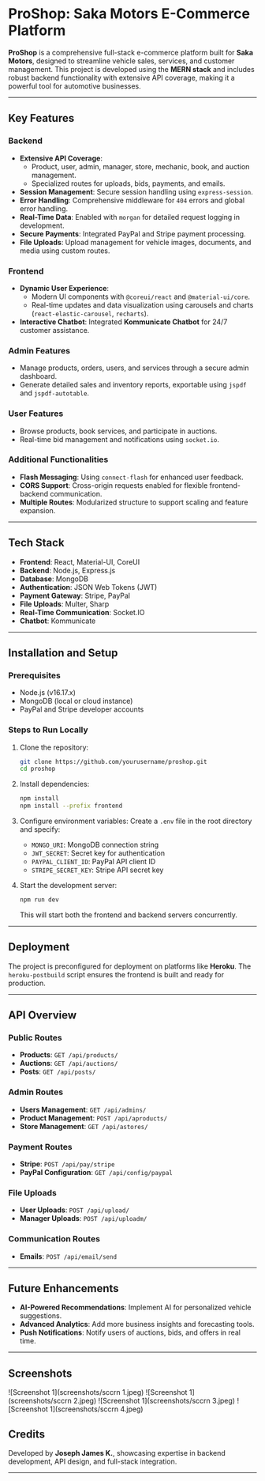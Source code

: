 
# ProShop: Saka Motors E-Commerce Platform

**ProShop** is a comprehensive full-stack e-commerce platform built for **Saka Motors**, designed to streamline vehicle sales, services, and customer management. This project is developed using the **MERN stack** and includes robust backend functionality with extensive API coverage, making it a powerful tool for automotive businesses.

---

## Key Features

### Backend
- **Extensive API Coverage**: 
  - Product, user, admin, manager, store, mechanic, book, and auction management.
  - Specialized routes for uploads, bids, payments, and emails.
- **Session Management**: Secure session handling using `express-session`.
- **Error Handling**: Comprehensive middleware for `404` errors and global error handling.
- **Real-Time Data**: Enabled with `morgan` for detailed request logging in development.
- **Secure Payments**: Integrated PayPal and Stripe payment processing.
- **File Uploads**: Upload management for vehicle images, documents, and media using custom routes.

### Frontend
- **Dynamic User Experience**:
  - Modern UI components with `@coreui/react` and `@material-ui/core`.
  - Real-time updates and data visualization using carousels and charts (`react-elastic-carousel`, `recharts`).
- **Interactive Chatbot**: Integrated **Kommunicate Chatbot** for 24/7 customer assistance.

### Admin Features
- Manage products, orders, users, and services through a secure admin dashboard.
- Generate detailed sales and inventory reports, exportable using `jspdf` and `jspdf-autotable`.

### User Features
- Browse products, book services, and participate in auctions.
- Real-time bid management and notifications using `socket.io`.

### Additional Functionalities
- **Flash Messaging**: Using `connect-flash` for enhanced user feedback.
- **CORS Support**: Cross-origin requests enabled for flexible frontend-backend communication.
- **Multiple Routes**: Modularized structure to support scaling and feature expansion.

---

## Tech Stack

- **Frontend**: React, Material-UI, CoreUI
- **Backend**: Node.js, Express.js
- **Database**: MongoDB
- **Authentication**: JSON Web Tokens (JWT)
- **Payment Gateway**: Stripe, PayPal
- **File Uploads**: Multer, Sharp
- **Real-Time Communication**: Socket.IO
- **Chatbot**: Kommunicate

---

## Installation and Setup

### Prerequisites
- Node.js (v16.17.x)
- MongoDB (local or cloud instance)
- PayPal and Stripe developer accounts

### Steps to Run Locally

1. Clone the repository:
   ```bash
   git clone https://github.com/yourusername/proshop.git
   cd proshop
   ```

2. Install dependencies:
   ```bash
   npm install
   npm install --prefix frontend
   ```

3. Configure environment variables:
   Create a `.env` file in the root directory and specify:
   - `MONGO_URI`: MongoDB connection string
   - `JWT_SECRET`: Secret key for authentication
   - `PAYPAL_CLIENT_ID`: PayPal API client ID
   - `STRIPE_SECRET_KEY`: Stripe API secret key

4. Start the development server:
   ```bash
   npm run dev
   ```

   This will start both the frontend and backend servers concurrently.

---

## Deployment

The project is preconfigured for deployment on platforms like **Heroku**. The `heroku-postbuild` script ensures the frontend is built and ready for production.

---

## API Overview

### Public Routes
- **Products**: `GET /api/products/`
- **Auctions**: `GET /api/auctions/`
- **Posts**: `GET /api/posts/`

### Admin Routes
- **Users Management**: `GET /api/admins/`
- **Product Management**: `POST /api/aproducts/`
- **Store Management**: `GET /api/astores/`

### Payment Routes
- **Stripe**: `POST /api/pay/stripe`
- **PayPal Configuration**: `GET /api/config/paypal`

### File Uploads
- **User Uploads**: `POST /api/upload/`
- **Manager Uploads**: `POST /api/uploadm/`

### Communication Routes
- **Emails**: `POST /api/email/send`


---

## Future Enhancements
- **AI-Powered Recommendations**: Implement AI for personalized vehicle suggestions.
- **Advanced Analytics**: Add more business insights and forecasting tools.
- **Push Notifications**: Notify users of auctions, bids, and offers in real time.

---
## Screenshots

![Screenshot 1](screenshots/sccrn 1.jpeg)
![Screenshot 1](screenshots/sccrn 2.jpeg)
![Screenshot 1](screenshots/sccrn 3.jpeg)
![Screenshot 1](screenshots/sccrn 4.jpeg)



## Credits

Developed by **Joseph James K.**, showcasing expertise in backend development, API design, and full-stack integration.

---
